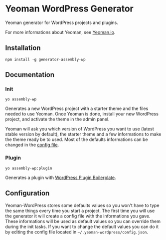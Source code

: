 # Yeoman WordPress Generator

Yeoman generator for WordPress projects and plugins.

For more informations about Yeoman, see [Yeoman.io](http://yeoman.io/).

## Installation

    npm install -g generator-assembly-wp

## Documentation

### Init

    yo assembly-wp

Generates a new WordPress project with a starter theme and the files needed to use Yeoman. Once Yeoman is done, install your new WordPress project, and activate the theme in the admin panel.

Yeoman will ask you which version of WordPress you want to use (latest stable version by default), the starter theme and a few informations to make the theme ready be to used. Most of the defaults informations can be changed in the [config file](#configuration).

### Plugin

    yo assembly-wp:plugin

Generates a plugin with [WordPress Plugin Boilerplate](https://github.com/tommcfarlin/WordPress-Plugin-Boilerplate).

## Configuration

Yeoman-WordPress stores some defaults values so you won't have to type the same things every time you start a project. The first time you will use the generator it will create a config file with the informations you gave. These informations will be used as default values so you can override them during the init tasks. If you want to change the default values you can do it by editing the config file located in `~/.yeoman-wordpress/config.json`.
